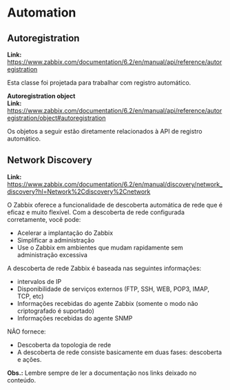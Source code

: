 # **Automation**<br>

## **Autoregistration**<br>
   **Link:** https://www.zabbix.com/documentation/6.2/en/manual/api/reference/autoregistration<br>

   Esta classe foi projetada para trabalhar com registro automático.<br>
   
   **Autoregistration object**<br>
   **Link:** https://www.zabbix.com/documentation/6.2/en/manual/api/reference/autoregistration/object#autoregistration<br>

   Os objetos a seguir estão diretamente relacionados à API de registro automático.<br>

## **Network Discovery**<br>
   **Link:** https://www.zabbix.com/documentation/6.2/en/manual/discovery/network_discovery?hl=Network%2Cdiscovery%2Cnetwork<br>

   O Zabbix oferece a funcionalidade de descoberta automática de rede que é eficaz e muito flexível. Com a descoberta de rede configurada corretamente, você pode: <br>

   - Acelerar a implantação do Zabbix<br>
   - Simplificar a administração<br>
   - Use o Zabbix em ambientes que mudam rapidamente sem administração excessiva<br>

   A descoberta de rede Zabbix é baseada nas seguintes informações:<br>

   - intervalos de IP<br>
   - Disponibilidade de serviços externos (FTP, SSH, WEB, POP3, IMAP, TCP, etc)<br>
   - Informações recebidas do agente Zabbix (somente o modo não criptografado é suportado)<br>
   - Informações recebidas do agente SNMP<br>

   NÃO fornece:<br>

  - Descoberta da topologia de rede<br>
  - A descoberta de rede consiste basicamente em duas fases: descoberta e ações.<br>

  **Obs.:** Lembre sempre de ler a documentação nos links deixado no conteúdo.<br>
